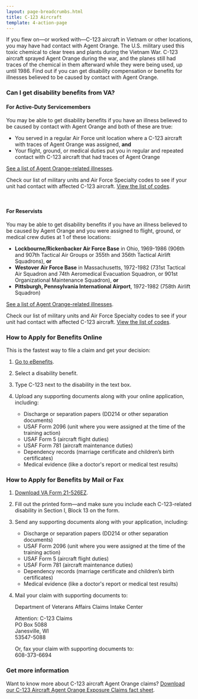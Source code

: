 ```yaml
---
layout: page-breadcrumbs.html
title: C-123 Aircraft
template: 4-action-page
---
```


<div class="va-introtext">

If you flew on—or worked with—C-123 aircraft in Vietnam or other locations, you may have had contact with Agent Orange. The U.S. military used this toxic chemical to clear trees and plants during the Vietnam War. C-123 aircraft sprayed Agent Orange during the war, and the planes still had traces of the chemical in them afterward while they were being used, up until 1986. Find out if you can get disability compensation or benefits for illnesses believed to be caused by contact with Agent Orange.

</div>

<div class="feature" markdown="1">

### Can I get disability benefits from VA?

#### For Active-Duty Servicemembers

You may be able to get disability benefits if you have an illness believed to be caused by contact with Agent Orange and both of these are true:

- You served in a regular Air Force unit location where a C-123 aircraft with traces of Agent Orange was assigned, **and**
- Your flight, ground, or medical duties put you in regular and repeated contact with C-123 aircraft that had traces of Agent Orange

[See a list of Agent Orange-related illnesses](/disability-benefits/conditions/exposure-to-hazardous-materials/agent-orange/diseases/).

Check our list of military units and Air Force Specialty codes to see if your unit had contact with affected C-123 aircraft. [View the list of codes](http://www.benefits.va.gov/compensation/docs/AO_C123_AFSpecialityCodesUnits.pdf).

<br>

#### For Reservists

You may be able to get disability benefits if you have an illness believed to be caused by Agent Orange and you were assigned to flight, ground, or medical crew duties at 1 of these locations:

- **Lockbourne/Rickenbacker Air Force Base** in Ohio, 1969-1986 (906th and 907th Tactical Air Groups or 355th and 356th Tactical Airlift Squadrons), **or**
- **Westover Air Force Base** in Massachusetts, 1972-1982 (731st Tactical Air Squadron and 74th Aeromedical Evacuation Squadron, or 901st Organizational Maintenance Squadron), **or**
- **Pittsburgh, Pennsylvania International Airport**, 1972-1982 (758th Airlift Squadron)

[See a list of Agent Orange-related illnesses](/disability-benefits/conditions/exposure-to-hazardous-materials/agent-orange/diseases/).


Check our list of military units and Air Force Specialty codes to see if your unit had contact with affected C-123 aircraft. [View the list of codes]( http://www.benefits.va.gov/compensation/docs/AO_C123_AFSpecialityCodesUnits.pdf).

</div>

### How to Apply for Benefits Online

This is the fastest way to file a claim and get your decision:

<ol class="process" markdown="0">
<li class="step one" markdown="1">

[Go to eBenefits](https://www.ebenefits.va.gov/ebenefits/homepage).

</li>

<li class="step two" markdown="1">

Select a disability benefit.

</li>

<li class="step three" markdown="1">

Type C-123 next to the disability in the text box.

</li>

<li class="step last four" markdown="0">

<p>Upload any supporting documents along with your online application, including:</p>

<div class="feature">

<ul>
  <li>Discharge or separation papers (DD214 or other separation documents)</li>
  <li>USAF Form 2096 (unit where you were assigned at the time of the training action)</li>
  <li>USAF Form 5 (aircraft flight duties)</li>
  <li>USAF Form 781 (aircraft maintenance duties)</li>
  <li>Dependency records (marriage certificate and children’s birth certificates)</li>
  <li>Medical evidence (like a doctor's report or medical test results)</li>
</ul>

</div>

</li>
</ol>

### How to Apply for Benefits by Mail or Fax

<ol class="process" markdown="0">
<li class="step one" markdown="1">

[Download VA Form 21-526EZ](http://www.vba.va.gov/pubs/forms/VBA-21-526EZ-ARE.pdf).

</li>

<li class="step two" markdown="0">

Fill out the printed form—and make sure you include each C-123-related disability in Section I, Block 13 on the form.

</li>

<li class="step three wow fadeIn animated" markdown="0">

<p>Send any supporting documents along with your application, including:</p>

<div class="feature">

<ul>
  <li>Discharge or separation papers (DD214 or other separation documents)</li>
  <li>USAF Form 2096 (unit where you were assigned at the time of the training action)</li>
  <li>USAF Form 5 (aircraft flight duties)</li>
  <li>USAF Form 781 (aircraft maintenance duties)</li>
  <li>Dependency records (marriage certificate and children’s birth certificates)</li>
  <li>Medical evidence (like a doctor's report or medical test results)</li>
</ul>

</div>

</li>

<li class="step three last" markdown="0">

<p>Mail your claim with supporting documents to:</p>
<p>Department of Veterans Affairs Claims Intake Center</p>
<p>Attention: C-123 Claims<br />
PO Box 5088<br />
Janesville, WI<br />
53547-5088</p>

<p>Or, fax your claim with supporting documents to:<br />
<span class="tel">608-373-6694</span></p>

</li>

</ol>

### Get more information

Want to know more about C-123 aircraft Agent Orange claims? [Download our C-123 Aircraft Agent Orange Exposure Claims fact sheet](http://www.benefits.va.gov/benefits/factsheets/serviceconnected/AO_c123.pdf).
